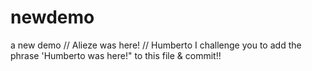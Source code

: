 # newdemo
a new demo
// Alieze was here!
// Humberto I challenge you to add the phrase 'Humberto was here!" to this file & commit!!